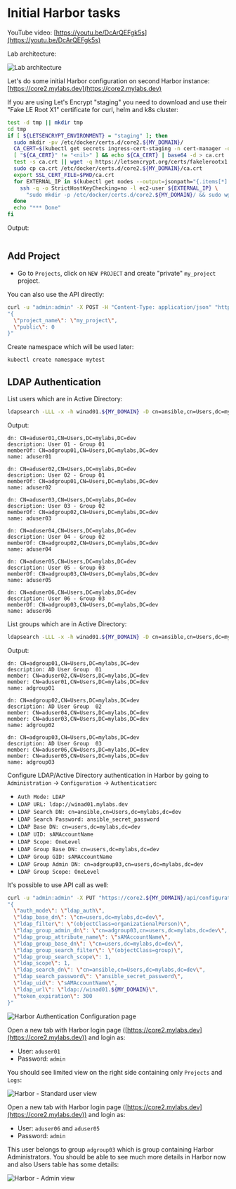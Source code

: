 # Initial Harbor tasks

YouTube video: [https://youtu.be/DcArQEFgk5s](https://youtu.be/DcArQEFgk5s)

Lab architecture:

![Lab architecture](https://raw.githubusercontent.com/ruzickap/k8s-harbor-presentation/master/images/harbor_demo_architecture_diagram.svg?sanitize=true
"Lab architecture")

Let's do some initial Harbor configuration on second Harbor instance:
[https://core2.mylabs.dev](https://core2.mylabs.dev)

If you are using Let's Encrypt "staging" you need to download and use their
"Fake LE Root X1" certificate for curl, helm and k8s cluster:

```bash
test -d tmp || mkdir tmp
cd tmp
if [ ${LETSENCRYPT_ENVIRONMENT} = "staging" ]; then
  sudo mkdir -pv /etc/docker/certs.d/core2.${MY_DOMAIN}/
  CA_CERT=$(kubectl get secrets ingress-cert-staging -n cert-manager -o jsonpath="{.data.ca\.crt}")
  [ "${CA_CERT}" != "<nil>" ] && echo ${CA_CERT} | base64 -d > ca.crt
  test -s ca.crt || wget -q https://letsencrypt.org/certs/fakelerootx1.pem -O ca.crt
  sudo cp ca.crt /etc/docker/certs.d/core2.${MY_DOMAIN}/ca.crt
  export SSL_CERT_FILE=$PWD/ca.crt
  for EXTERNAL_IP in $(kubectl get nodes --output=jsonpath="{.items[*].status.addresses[?(@.type==\"ExternalIP\")].address}"); do
    ssh -q -o StrictHostKeyChecking=no -l ec2-user ${EXTERNAL_IP} \
      "sudo mkdir -p /etc/docker/certs.d/core2.${MY_DOMAIN}/ && sudo wget -q https://letsencrypt.org/certs/fakelerootx1.pem -O /etc/docker/certs.d/core2.${MY_DOMAIN}/ca.crt"
  done
  echo "*** Done"
fi
```

Output:

```text
```

## Add Project

* Go to `Projects`, click on `NEW PROJECT` and create "private"
  `my_project` project.

You can also use the API directly:

```bash
curl -u "admin:admin" -X POST -H "Content-Type: application/json" "https://core2.${MY_DOMAIN}/api/projects" -d \
"{
  \"project_name\": \"my_project\",
  \"public\": 0
}"
```

Create namespace which will be used later:

```bash
kubectl create namespace mytest
```

## LDAP Authentication

List users which are in Active Directory:

```bash
ldapsearch -LLL -x -h winad01.${MY_DOMAIN} -D cn=ansible,cn=Users,dc=mylabs,dc=dev -w ansible_secret_password -b cn=users,dc=mylabs,dc=dev -s sub "(cn=aduser*)" dn name description memberOf
```

Output:

```text
dn: CN=aduser01,CN=Users,DC=mylabs,DC=dev
description: User 01 - Group 01
memberOf: CN=adgroup01,CN=Users,DC=mylabs,DC=dev
name: aduser01

dn: CN=aduser02,CN=Users,DC=mylabs,DC=dev
description: User 02 - Group 01
memberOf: CN=adgroup01,CN=Users,DC=mylabs,DC=dev
name: aduser02

dn: CN=aduser03,CN=Users,DC=mylabs,DC=dev
description: User 03 - Group 02
memberOf: CN=adgroup02,CN=Users,DC=mylabs,DC=dev
name: aduser03

dn: CN=aduser04,CN=Users,DC=mylabs,DC=dev
description: User 04 - Group 02
memberOf: CN=adgroup02,CN=Users,DC=mylabs,DC=dev
name: aduser04

dn: CN=aduser05,CN=Users,DC=mylabs,DC=dev
description: User 05 - Group 03
memberOf: CN=adgroup03,CN=Users,DC=mylabs,DC=dev
name: aduser05

dn: CN=aduser06,CN=Users,DC=mylabs,DC=dev
description: User 06 - Group 03
memberOf: CN=adgroup03,CN=Users,DC=mylabs,DC=dev
name: aduser06
```

List groups which are in Active Directory:

```bash
ldapsearch -LLL -x -h winad01.${MY_DOMAIN} -D cn=ansible,cn=Users,dc=mylabs,dc=dev -w ansible_secret_password -b cn=users,dc=mylabs,dc=dev -s sub "(cn=adgroup*)" dn name description member
```

Output:

```text
dn: CN=adgroup01,CN=Users,DC=mylabs,DC=dev
description: AD User Group  01
member: CN=aduser02,CN=Users,DC=mylabs,DC=dev
member: CN=aduser01,CN=Users,DC=mylabs,DC=dev
name: adgroup01

dn: CN=adgroup02,CN=Users,DC=mylabs,DC=dev
description: AD User Group  02
member: CN=aduser04,CN=Users,DC=mylabs,DC=dev
member: CN=aduser03,CN=Users,DC=mylabs,DC=dev
name: adgroup02

dn: CN=adgroup03,CN=Users,DC=mylabs,DC=dev
description: AD User Group  03
member: CN=aduser06,CN=Users,DC=mylabs,DC=dev
member: CN=aduser05,CN=Users,DC=mylabs,DC=dev
name: adgroup03
```

Configure LDAP/Active Directory authentication in Harbor by going to
`Administration` -> `Configuration` -> `Authentication`:

* `Auth Mode: LDAP`
* `LDAP URL: ldap://winad01.mylabs.dev`
* `LDAP Search DN: cn=ansible,cn=Users,dc=mylabs,dc=dev`
* `LDAP Search Password: ansible_secret_password`
* `LDAP Base DN: cn=users,dc=mylabs,dc=dev`
* `LDAP UID: sAMAccountName`
* `LDAP Scope: OneLevel`
* `LDAP Group Base DN: cn=users,dc=mylabs,dc=dev`
* `LDAP Group GID: sAMAccountName`
* `LDAP Group Admin DN: cn=adgroup03,cn=users,dc=mylabs,dc=dev`
* `LDAP Group Scope: OneLevel`

It's possible to use API call as well:

```bash
curl -u "admin:admin" -X PUT "https://core2.${MY_DOMAIN}/api/configurations" -H "Content-Type: application/json" -d \
"{
  \"auth_mode\": \"ldap_auth\",
  \"ldap_base_dn\": \"cn=users,dc=mylabs,dc=dev\",
  \"ldap_filter\": \"(objectClass=organizationalPerson)\",
  \"ldap_group_admin_dn\": \"cn=adgroup03,cn=users,dc=mylabs,dc=dev\",
  \"ldap_group_attribute_name\": \"sAMAccountName\",
  \"ldap_group_base_dn\": \"cn=users,dc=mylabs,dc=dev\",
  \"ldap_group_search_filter\": \"(objectClass=group)\",
  \"ldap_group_search_scope\": 1,
  \"ldap_scope\": 1,
  \"ldap_search_dn\": \"cn=ansible,cn=Users,dc=mylabs,dc=dev\",
  \"ldap_search_password\": \"ansible_secret_password\",
  \"ldap_uid\": \"sAMAccountName\",
  \"ldap_url\": \"ldap://winad01.${MY_DOMAIN}\",
  \"token_expiration\": 300
}"
```

![Harbor Authentication Configuration page](./harbor_ldap_auth_configuration.png
"Harbor Authentication Configuration page")

Open a new tab with Harbor login page
([https://core2.mylabs.dev](https://core2.mylabs.dev)) and login as:

* User: `aduser01`
* Password: `admin`

You should see limited view on the right side containing only `Projects`
and `Logs`:

![Harbor - Standard user view](./harbor_standard_user_view.png
"Harbor - Standard user view")

Open a new tab with Harbor login page
([https://core2.mylabs.dev](https://core2.mylabs.dev)) and login as:

* User: `aduser06` and `aduser05`
* Password: `admin`

This user belongs to group `adgroup03` which is group containing Harbor
Administrators. You should be able to see much more details in Harbor now
and also Users table has some details:

![Harbor - Admin view](./harbor_admin_view.png "Harbor - Admin view")
